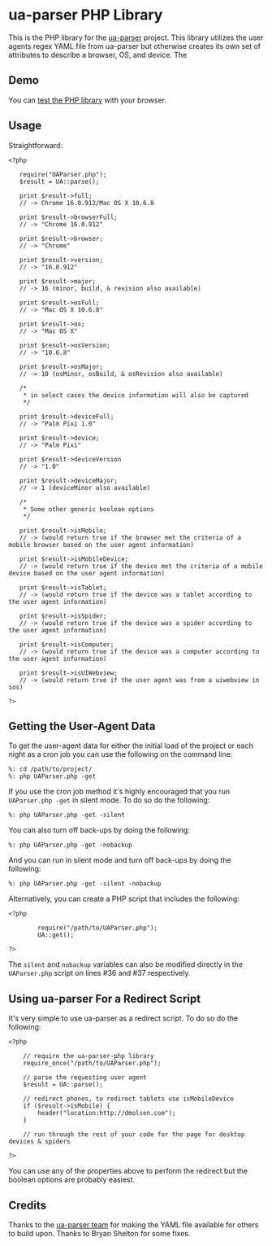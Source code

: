 # ua-parser PHP Library #

This is the PHP library for the [ua-parser](https://github.com/tobie/ua-parser) project. This library
utilizes the user agents regex YAML file from ua-parser but otherwise creates its own set of attributes to describe a browser, OS, and device. The 

## Demo ##

You can [test the PHP library](http://uaparser.dmolsen.com/) with your browser.

## Usage ##

Straightforward:

    <?php

       require("UAParser.php");
       $result = UA::parse();

       print $result->full;
       // -> Chrome 16.0.912/Mac OS X 10.6.8

       print $result->browserFull;
       // -> "Chrome 16.0.912"
		
       print $result->browser;
       // -> "Chrome"
		
       print $result->version;
       // -> "16.0.912"
		
       print $result->major;
       // -> 16 (minor, build, & revision also available)
		
       print $result->osFull;
       // -> "Mac OS X 10.6.8"
		
       print $result->os;
       // -> "Mac OS X"
		
       print $result->osVersion;
       // -> "10.6.8"
		
       print $result->osMajor;
       // -> 10 (osMinor, osBuild, & osRevision also available)

       /* 
        * in select cases the device information will also be captured
        */

       print $result->deviceFull;
       // -> "Palm Pixi 1.0"
       
       print $result->device;
       // -> "Palm Pixi"

       print $result->deviceVersion
       // -> "1.0"

       print $result->deviceMajor;
       // -> 1 (deviceMinor also available)

       /*
        * Some other generic boolean options
        */

       print $result->isMobile;
       // -> (would return true if the browser met the criteria of a mobile browser based on the user agent information)

       print $result->isMobileDevice;
       // -> (would return true if the device met the criteria of a mobile device based on the user agent information)

       print $result->isTablet;
       // -> (would return true if the device was a tablet according to the user agent information)

       print $result->isSpider;
       // -> (would return true if the device was a spider according to the user agent information)

       print $result->isComputer;
       // -> (would return true if the device was a computer according to the user agent information)

       print $result->isUIWebview;
       // -> (would return true if the user agent was from a uiwebview in ios)

    ?>

## Getting the User-Agent Data ##

To get the user-agent data for either the initial load of the project or each night as a cron job you can use the following on the command line:

    %: cd /path/to/project/
    %: php UAParser.php -get

If you use the cron job method it's highly encouraged that you run `UAParser.php -get` in silent mode. To do so do the following:

    %: php UAParser.php -get -silent

You can also turn off back-ups by doing the following:

    %: php UAParser.php -get -nobackup

And you can run in silent mode and turn off back-ups by doing the following:

    %: php UAParser.php -get -silent -nobackup

Alternatively, you can create a PHP script that includes the following:

    <?php

			require("/path/to/UAParser.php");
			UA::get();
			
    ?>

The `silent` and `nobackup` variables can also be modified directly in the `UAParser.php` script on lines #36 and #37 respectively.

## Using ua-parser For a Redirect Script ##

It's very simple to use ua-parser as a redirect script. To do so do the following:

    <?php

    	// require the ua-parser-php library
    	require_once("/path/to/UAParser.php");

    	// parse the requesting user agent
    	$result = UA::parse();

    	// redirect phones, to redirect tablets use isMobileDevice
    	if ($result->isMobile) {
    		header("location:http://dmolsen.com");
    	}
	
	    // run through the rest of your code for the page for desktop devices & spiders
	
    ?>

You can use any of the properties above to perform the redirect but the boolean options are probably easiest.

## Credits ##

Thanks to the [ua-parser team](http://code.google.com/p/ua-parser/people/list) for making the YAML file available for others to build upon. Thanks to Bryan Shelton for some fixes.